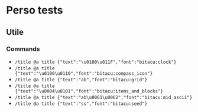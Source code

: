 # Perso tests

## Utile

### Commands

- `/title @a title {"text":"\u0100\u011F","font":"bitacu:clock"}`
- `/title @a title {"text":"\u0100\u0110","font":"bitacu:compass_icon"}`
- `/title @a title {"text":"ab","font":"bitacu:grid"}`
- `/title @a title {"text":"\u0004\u0101","font":"bitacu:items_and_blocks"}`
- `/title @a title {"text":"ab\u0061\u0062","font":"bitacu:mid_ascii"}`
- `/title @a title {"text":"ss","font":"bitacu:seed"}`
